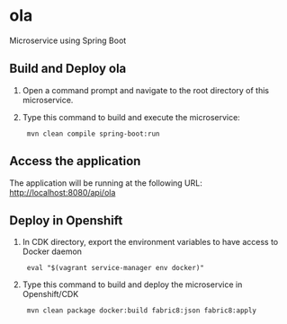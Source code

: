 # ola
Microservice using Spring Boot

Build and Deploy ola
--------------------

1. Open a command prompt and navigate to the root directory of this microservice.
2. Type this command to build and execute the microservice:

        mvn clean compile spring-boot:run


Access the application
----------------------

The application will be running at the following URL: <http://localhost:8080/api/ola>

## Deploy in Openshift

1. In CDK directory, export the environment variables to have access to Docker daemon

		eval "$(vagrant service-manager env docker)"

2. Type this command to build and deploy the microservice in Openshift/CDK

		mvn clean package docker:build fabric8:json fabric8:apply
